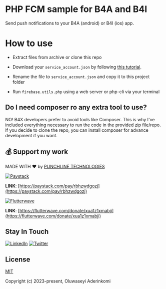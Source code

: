 # PHP FCM sample for B4A and B4I

Send push notifications to your B4A (android) or B4I (ios) app.
  

# How to use

- Extract files from archive or clone this repo

- Download your `service_account.json` by following [this tutorial](https://www.b4x.com/android/forum/threads/b4x-firebase-push-notifications-2023.148715).

- Rename the file to `service_account.json` and copy it to this project folder

- Run `firebase.utils.php` using a web server or php-cli via your terminal

  
## Do I need composer ro any extra tool to use?

NO! B4X developers prefer to avoid tools like Composer. This is why I've included everything necessary to run the code in the provided zip file/repo. If you decide to clone the repo, you can install composer for advance development if you want.
  

## 💰 Support my work

MADE WITH ❤ by [PUNCHLINE TECHNOLOGIES](http://punchlinetech.com/)
  

[![Paystack](https://camo.githubusercontent.com/734d199e316fd395a2d13d0fbaff753af201e3c01fbfd04972e294863d2117b2/68747470733a2f2f75706c6f61642e77696b696d656469612e6f72672f77696b6970656469612f636f6d6d6f6e732f7468756d622f302f30622f506179737461636b5f4c6f676f2e706e672f33323070782d506179737461636b5f4c6f676f2e706e67)](https://paystack.com/pay/rbhzwdgozj)


**LINK**: [https://paystack.com/pay/rbhzwdgozj](https://paystack.com/pay/rbhzwdgozj)

  
  
  

[![Flutterwave](https://camo.githubusercontent.com/72de2523fe3c1c7fe45d04761a2be5d1e02c2a042ab53db9186656ee79296988/68747470733a2f2f75706c6f61642e77696b696d656469612e6f72672f77696b6970656469612f636f6d6d6f6e732f7468756d622f392f39652f466c7574746572776176655f4c6f676f2e706e672f33323070782d466c7574746572776176655f4c6f676f2e706e67)](https://flutterwave.com/donate/xua1z1xmabji)


**LINK**: [https://flutterwave.com/donate/xua1z1xmabji](https://flutterwave.com/donate/xua1z1xmabji)

  

## Stay In Touch

[![LinkedIn](https://camo.githubusercontent.com/f17ba9730c27e5f1230325b94c8b68bbf3115d32650866f6e3d0ade68201beea/68747470733a2f2f696d672e736869656c64732e696f2f62616467652f4c696e6b6564496e2d2532333030373742352e7376673f6c6f676f3d6c696e6b6564696e266c6f676f436f6c6f723d7768697465)](https://www.linkedin.com/in/seyi-aderinkomi-923b75145/)  [![Twitter](https://camo.githubusercontent.com/2cbca4be42d81c6833fd417d74f5322e80861326d03d52289924138947be7b4e/68747470733a2f2f696d672e736869656c64732e696f2f62616467652f547769747465722d2532333144413146322e7376673f6c6f676f3d54776974746572266c6f676f436f6c6f723d7768697465)](https://twitter.com/iamfrostcodes)


## License

[MIT](https://opensource.org/licenses/MIT)

Copyright (c) 2023-present, Oluwaseyi Aderinkomi
